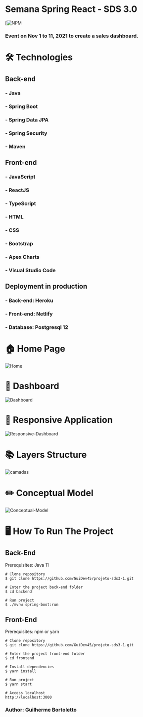 # Semana Spring React - SDS 3.0
[![NPM](https://github.com/GuiDev45/projeto-sds3/blob/master/LICENSE)

### Event on Nov 1 to 11, 2021 to create a sales dashboard.

# 🛠 Technologies

## Back-end
### - Java
### - Spring Boot
### - Spring Data JPA
### - Spring Security
### - Maven

## Front-end
### - JavaScript
### - ReactJS
### - TypeScript
### - HTML
### - CSS
### - Bootstrap
### - Apex Charts
### - Visual Studio Code

## Deployment in production
### - Back-end: Heroku
### - Front-end: Netlify
### - Database: Postgresql 12

# 🏠 Home Page
![Home](https://user-images.githubusercontent.com/34319735/117542171-edffb400-afed-11eb-9083-3864b1e3fe88.png)

# 🎯 Dashboard
![Dashboard](https://user-images.githubusercontent.com/34319735/117542175-efc97780-afed-11eb-8221-592dfc09566c.png)

# 📱 Responsive Application
![Responsive-Dashboard](https://user-images.githubusercontent.com/34319735/117591105-3bbd0f00-b109-11eb-8a56-a1032586da6e.png)

# 📚 Layers Structure
![camadas](https://user-images.githubusercontent.com/34319735/117346522-3dbf6d80-ae7e-11eb-8a1f-ee600c3b75a4.png)

# ✏️ Conceptual Model
![Conceptual-Model](https://user-images.githubusercontent.com/34319735/117591110-4677a400-b109-11eb-9ded-9d7b133d85b4.png)

# 🖥️ How To Run The Project

## Back-End
Prerequisites: Java 11

```
# Clone repository
$ git clone https://github.com/GuiDev45/projeto-sds3-1.git

# Enter the project back-end folder
$ cd backend

# Run project
$ ./mvnw spring-boot:run
```

## Front-End
Prerequisites: npm or yarn

```
# Clone repository
$ git clone https://github.com/GuiDev45/projeto-sds3-1.git

# Enter the project front-end folder
$ cd frontend

# Install dependencies
$ yarn install

# Run project
$ yarn start

# Access localhost
http://localhost:3000
```
### Author: Guilherme Bortoletto
